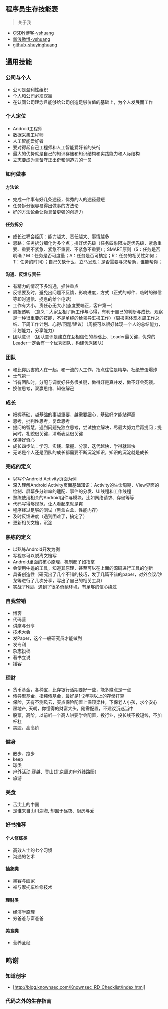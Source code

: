 ## 程序员生存技能表

>关于我
 - [CSDN博客-vshuang](http://blog.csdn.net/vshuang)
 - [新浪微博-vshuang](https://weibo.com/vshuang)
 - [github-shuyinghuang](https://github.com/shuyinghuang)

## 通用技能
### 公司与个人
 - 公司是盈利性组织
 - 个人和公司必须双赢
 - 在认同公司理念且能够给公司创造足够价值的基础上，为个人发展而工作
### 个人定位 
 - Android工程师
 - 数据采集工程师
 - 人工智能爱好者
 - 要对得起自己工程师和人工智能爱好者的头衔
 - 最大的优势就是自己的知识存储和知识结构和实践能力和人际结构
 - 立志要成为具备守正出奇和创造力的一员
### 如何做事
#### 方法论
 - 完成一件事有好几条途径，优秀的人的途径最短
 - 任务拆分很容易得出做事的方法论
 - 好的方法论会让你具备更强的创造力
#### 任务拆分
 - 成长过程会经历：能力越大、责任越大、事情越多
 - 思路：任务拆分细化为多个点；排好优先级（任务四象限决定优先级，紧急重要、重要不紧急、紧急不重要、不紧急不重要）；SMART原则（S：任务是否明确？M：任务是否可度量；A：任务是否可搞定；R：任务的相关性如何；T：任务的时间）；自己欠缺什么，立马发现；是否需要寻求帮助，谁能帮你；
#### 沟通、反馈与责任
 - 有精力的情况下多沟通，抓住重点
 - 反馈要及时，避免出问题不反馈，影响进度，方式（正式的邮件、临时的微信等即时通信、捉急的给个电话）
 - 工作有大小，责任心无大小(态度要端正，客户第一）
 - 周报透明 （意义：大家互相了解工作与心得，有利于自己的判断与成长，观察是一种很重要的技能，不是单纯的给领导汇报工作）（周报需体现本周工作总结、下周工作计划、心得/问题/建议）（周报可以很好体现一个人的总结能力，计划能力，分享能力）
 - 团队意识 （团队意识是建立在互相信任的基础上、Leader最关键，优秀的Leader一定会有一个优秀团队，构建优秀团队）
### 团队
 - 和比你厉害的人在一起，和一流的人工作，指点往往是精华，杜绝笨蛋爆炸
 - 士气第一
 - 当有团队时，分配与调度好任务很关键，做得好是真并发，做不好会死锁。
 - 换位思考，双赢思维、知彼解己
### 成长
 - 把握基础，越基础的事越重要，越需要细心，基础好才能站得高
 - 思考，批判性思考，复盘思考
 - 提问的智慧，遇到问题先独立思考，尝试独立解决，尽最大努力后再提问；提问时，礼貌很关键，清晰表达很关键
 - 保持好奇心 
 - 成长四步法：学习、实践、掌握、分享，迭代越快，学得就越快
 - 无论是个人还是团队的成长都需要不断沉淀知识，知识的沉淀就是成长
### 完成的定义
 - 以写个Android Activity页面为例
 - 深入理解Android Activity页面基础知识：Activity的生命周期、View界面的绘制、屏幕多分辨率的适配、事件的分发、UI线程和工作线程
 - 熟练使用相关的Android组件与模块，比如网络请求、存储等等
 - 代码写得够规范，让人看起来就是爽
 - 程序经过足够的测试（黑盒白盒、性能内存）
 - 及时反馈进度（遇到困难了，搞定了）
 - 更新相关文档，沉淀
### 熟练的定义
 - 以熟练Android开发为例
 - 写程序可以脱离文档写
 - Android里面的核心原理、机制都了如指掌
 - 会使用牛逼的工具，知道其原理，甚至可以在上面的源码进行工具的创新
 - 具备创造性（研究出了几个不错的技巧，发了几篇不错的paper，对外会议/沙龙等进行了几次分享，写出了自己的相关工具）
 - 实战了N回，遇到了很多奇葩环境，有足够的信心绕过
### 自我营销
 - 博客
 - 代码营
 - 讲座与分享
 - 技术大会
 - 发Paper，这个一般研究员才能做到
 - 发专利
 - 杂志投稿
 - 著书立说
 - 播客
### 理财
 - 货币基金，各种宝，比存银行活期要好一些，能多赚点是一点
 - 债券型基金，指纯债基金，最好是1-2年期以上的存储打算
 - 保险，天有不测风云，买点保险配置上保顶梁柱，下保老人小孩，求个安心
 - 房地产, 天朝，你懂得的财富大头，刚需配置，不建议沉迷当中
 - 股票，高阶，以前听一个高人讲要学会配置，投行业，投长线不投短线，不加杆杠
 - 美股，高高阶
### 健身
 - 散步、跑步
 - keep
 - 球类
 - 户外活动:穿越、登山(北京周边户外线路图）
 - 旅游
### 美食
 - 舌尖上的中国
 - 是谁来自山川湖海, 却囿于昼夜、厨房与爱
### 好书推荐
#### 个人修炼类
 - 高效人士的七个习惯
 - 沟通的艺术
#### 抽象类
 - 黑客与画家
 - 禅与摩托车维修技术
#### 理财类
 - 经济学原理
 - 穷爸爸与富爸爸
#### 美食类
 - 营养圣经


## 鸣谢
### 知道创宇
- [http://blog.knownsec.com/Knownsec_RD_Checklist/index.html]
### 代码之外的生存指南


